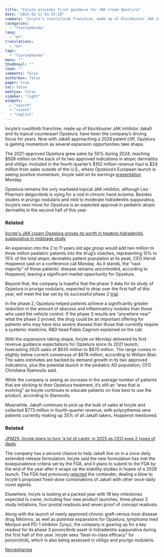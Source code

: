 ```yaml
---
title: "Incyte provides first guidance for JAK cream Opzelura"
date: "2025-02-11 03:35:28"
summary: "Incyte’s ruxolitinib franchise, made up of blockbuster JAK inhibitor Jakafi and its topical counterpart Opzelura, have been the company’s driving focus for years. Now with Jakafi approaching a 2028 patent cliff, Opzelura is gaining momentum as several expansion opportunities take shape. The 2021-approved Opzelura grew sales by 50% during 2024,..."
categories:
  - "fiercepharma"
lang:
  - "en"
translations:
  - "en"
tags:
  - "fiercepharma"
menu: ""
thumbnail: ""
lead: ""
comments: false
authorbox: false
pager: true
toc: false
mathjax: false
sidebar: "right"
widgets:
  - "search"
  - "recent"
  - "taglist"
---
```


Incyte’s ruxolitinib franchise, made up of blockbuster JAK inhibitor Jakafi and its topical counterpart Opzelura, have been the company’s driving focus for years. Now with Jakafi approaching a 2028 patent cliff, Opzelura is gaining momentum as several expansion opportunities take shape.

The 2021-approved Opzelura grew sales by 50% during 2024, reaching $508 million on the back of its two approved indications in atopic dermatitis and vitiligo. Included in the fourth quarter’s $162 million revenue haul is $24 million from sales outside of the U.S., where Opzelura’s European launch is seeing positive momentum, Incyte said on its earnings [presentation](https://investor.incyte.com/static-files/ce596cfa-d688-41a0-b9b8-76a0378c9195) Monday.

Opzelura remains the only marketed topical JAK inhibitor, although Leo Pharma’s delgocitinib is vying for a nod in chronic hand eczema. Besides studies in prurigo nodularis and mild to moderate hidradenitis suppurativa, Incyte’s next move for Opzelura is an expected approval in pediatric atopic dermatitis in the second half of this year.

### Related



[Incyte's JAK cream Opzelura proves its worth in treating hidradenitis suppurativa in midstage study](/pharma/incytes-jak-cream-opzelura-proves-its-worth-treating-hidradenitis-suppurativa-phase-2-study)



An expansion into the 2 to 11 years old age group would add two million to three million pediatric patients into the drug’s clutches, representing 10% to 15% of the total atopic dermatitis patient population at its peak, CEO Hervé Hoppenot said on a conference call Monday. As it stands, the “vast majority” of those patients’ disease remains uncontrolled, according to Hoppenot, leaving a significant market opportunity for Opzelura.

Beyond that, the company is hopeful that the phase 3 data for its study of Opzelura in prurigo nodularis, expected to drop over the first half of this year, will meet the bar set by its successful phase 2 [trial](https://investor.incyte.com/news-releases/news-release-details/incyte-announces-new-data-phase-2-study-evaluating-ruxolitinib).

In the phase 2, Opzelura helped patients achieve a significantly greater reduction in the amount of abscess and inflammatory nodules than those who used the vehicle control. If the phase 3 results are “anywhere near” what the phase 2 proved, the drug could be an important offering for patients who may have less severe disease than those that currently require a systemic medicine, R&D head Pablo Cagnoni explained on the call.

With the expansions taking shape, Incyte on Monday delivered its first revenue guidance expectations for Opzelura since its 2021 launch, forecasting 2025 sales of $630 million to $670 million. The range comes in slightly below current consensus of $678 million, according to William Blair. The sales estimates are backed by demand growth in its two approved indications, plus the potential launch in the pediatric AD population, CFO Christiana Stamoulis said.

While the company is seeing an increase in the average number of patients that are sticking to their Opzelura treatment, it’s still an “area that is evolving” as Incyte continues to educate patients on how best to use the product, according to Stamoulis.

Meanwhile, Jakafi continues to pick up the bulk of sales at Incyte and collected $773 million in fourth-quarter revenue, with polycythemia vera patients currently making up 35% of all Jakafi takers, Hoppenot mentioned.


### Related



[JPM25: Incyte plans to turn 'a lot of cards' in 2025 as CEO eyes 2 types of deals](/pharma/incyte-ceo-turn-lot-cards-2025-eyes-2-types-deals)



The company has a second chance to help Jakafi live on in a once-daily extended-release formulation. Incyte said the new formulation has met the bioequivalence criteria set by the FDA, and it plans to submit to the FDA by the end of the year after it wraps up the stability studies in hopes of a 2026 launch. The FDA had previously [rejected](https://www.fiercepharma.com/pharma/rejection-slow-release-jakafi-fda-sends-ripple-effect-across-incytes-pipeline-analyst) the contender, dealing a blow to Incyte's proposed fixed-dose combinations of Jakafi with other once-daily novel agents.

Elsewhere, Incyte is looking at a packed year with 18 key milestones expected to come, including four new product launches, three phase 3 study initiations, four pivotal readouts and seven proof of concept readouts.

Along with the launch of newly approved chronic graft-versus-host disease drug Niktimvo, as well as potential expansions for Opzelura, lymphoma med Monjuvi and PD-1 inhibitor Zynyz, the company is gearing up for a key readout for its phase 3 povorcitinib asset in hidradenitis suppurativa during the first half of this year. Incyte sees “best-in-class efficacy” for povorcitinib, which is also being assessed in vitiligo and prurigo nodularis.

[fiercepharma](https://www.fiercepharma.com/pharma/incytes-jak-cream-opzelura-picks-steam-company-works-revive-jakafi-xr-dreams)
